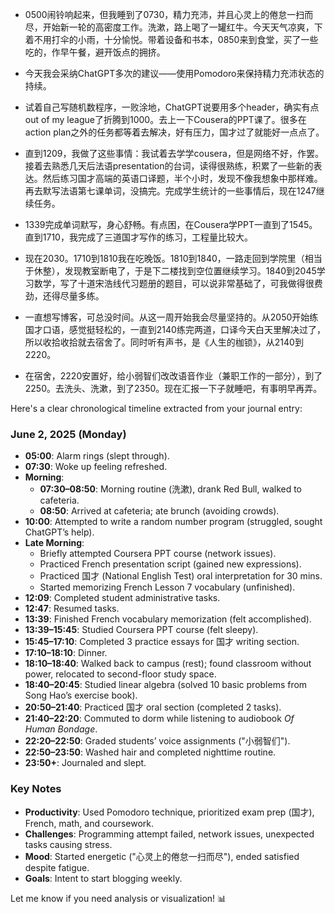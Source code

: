 - 0500闹铃响起来，但我睡到了0730，精力充沛，并且心灵上的倦怠一扫而尽，开始新一轮的高密度工作。洗漱，路上喝了一罐红牛。今天天气凉爽，下着不用打伞的小雨，十分愉悦。带着设备和书本，0850来到食堂，买了一些吃的，作早午餐，避开饭点的拥挤。

- 今天我会采纳ChatGPT多次的建议——使用Pomodoro来保持精力充沛状态的持续。

- 试着自己写随机数程序，一败涂地，ChatGPT说要用多个header，确实有点out of my league了折腾到1000。去上一下Cousera的PPT课了。很多在action plan之外的任务都等着去解决，好有压力，国才过了就能好一点点了。

- 直到1209，我做了这些事情：我试着去学学cousera，但是网络不好，作罢。接着去熟悉几天后法语presentation的台词，读得很熟练，积累了一些新的表达。然后练习国才高端的英语口译题，半个小时，发现不像我想象中那样难。再去默写法语第七课单词，没搞完。完成学生统计的一些事情后，现在1247继续任务。

- 1339完成单词默写，身心舒畅。有点困，在Cousera学PPT一直到了1545。直到1710，我完成了三道国才写作的练习，工程量比较大。

- 现在2030。1710到1810我在吃晚饭。1810到1840，一路走回到学院里（相当于休整），发现教室断电了，于是下二楼找到空位置继续学习。1840到2045学习数学，写了十道宋浩线代习题册的题目，可以说非常基础了，可我做得很费劲，还得尽量多练。

- 一直想写博客，可总没时间。从这一周开始我会尽量坚持的。从2050开始练国才口语，感觉挺轻松的，一直到2140练完两道，口译今天白天里解决过了，所以收拾收拾就去宿舍了。同时听有声书，是《人生的枷锁》，从2140到2220。

- 在宿舍，2220安置好，给小弱智们改改语音作业（兼职工作的一部分），到了2250。去洗头、洗漱，到了2350。现在汇报一下子就睡吧，有事明早再弄。



Here's a clear chronological timeline extracted from your journal entry:

### **June 2, 2025 (Monday)**
- **05:00**: Alarm rings (slept through).  
- **07:30**: Woke up feeling refreshed.  
- **Morning**:  
  - **07:30–08:50**: Morning routine (洗漱), drank Red Bull, walked to cafeteria.  
  - **08:50**: Arrived at cafeteria; ate brunch (avoiding crowds).  
- **10:00**: Attempted to write a random number program (struggled, sought ChatGPT’s help).  
- **Late Morning**:  
  - Briefly attempted Coursera PPT course (network issues).  
  - Practiced French presentation script (gained new expressions).  
  - Practiced 国才 (National English Test) oral interpretation for 30 mins.  
  - Started memorizing French Lesson 7 vocabulary (unfinished).  
- **12:09**: Completed student administrative tasks.  
- **12:47**: Resumed tasks.  
- **13:39**: Finished French vocabulary memorization (felt accomplished).  
- **13:39–15:45**: Studied Coursera PPT course (felt sleepy).  
- **15:45–17:10**: Completed 3 practice essays for 国才 writing section.  
- **17:10–18:10**: Dinner.  
- **18:10–18:40**: Walked back to campus (rest); found classroom without power, relocated to second-floor study space.  
- **18:40–20:45**: Studied linear algebra (solved 10 basic problems from Song Hao’s exercise book).  
- **20:50–21:40**: Practiced 国才 oral section (completed 2 tasks).  
- **21:40–22:20**: Commuted to dorm while listening to audiobook *Of Human Bondage*.  
- **22:20–22:50**: Graded students’ voice assignments ("小弱智们").  
- **22:50–23:50**: Washed hair and completed nighttime routine.  
- **23:50+**: Journaled and slept.  

### **Key Notes**  
- **Productivity**: Used Pomodoro technique, prioritized exam prep (国才), French, math, and coursework.  
- **Challenges**: Programming attempt failed, network issues, unexpected tasks causing stress.  
- **Mood**: Started energetic ("心灵上的倦怠一扫而尽"), ended satisfied despite fatigue.  
- **Goals**: Intent to start blogging weekly.  

Let me know if you need analysis or visualization! 📊